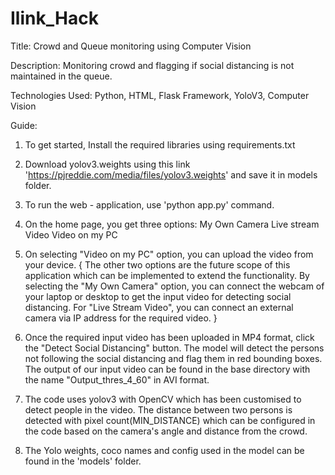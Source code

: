 # Ilink_Hack

Title: Crowd and Queue monitoring using Computer Vision

Description: Monitoring crowd and flagging if social distancing is not maintained in the queue.

Technologies Used: Python, HTML, Flask Framework, YoloV3, Computer Vision

Guide:

1. To get started, Install the required libraries using requirements.txt
2. Download yolov3.weights using this link 'https://pjreddie.com/media/files/yolov3.weights' and save it in models folder.
3. To run the web - application, use 'python app.py' command. 
4. On the home page, you get three options: My Own Camera
										                        Live stream Video
										                        Video on my PC


5. On selecting "Video on my PC" option, you can upload the video from your device. 
  { The other two options are the future scope of this application which can be implemented to extend the functionality. By selecting the "My Own Camera" option, you can connect the webcam of your laptop or desktop to get the input video for detecting social distancing. For "Live Stream Video", you can connect an external camera via IP address for the required video. }

6. Once the required input video has been uploaded in MP4 format, click the "Detect Social Distancing" button. The model will detect the persons not following the social distancing and flag them in red bounding boxes. 
The output of our input video can be found in the base directory with the name "Output_thres_4_60" in AVI format.

7. The code uses yolov3 with OpenCV which has been customised to detect people in the video. The distance between two persons is detected with pixel count(MIN_DISTANCE) which can be configured in the code based on the camera's angle and distance from the crowd.

8. The Yolo weights, coco names and config used in the model can be found in the 'models' folder.











